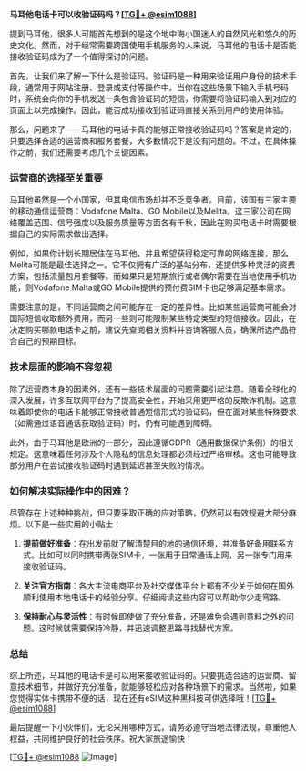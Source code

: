 **马耳他电话卡可以收验证码吗？[[TG💪+ @esim1088](https://t.me/s/esim1088)]**

提到马耳他，很多人可能首先想到的是这个地中海小国迷人的自然风光和悠久的历史文化。然而，对于经常需要跨国使用手机服务的人来说，马耳他的电话卡是否能接收验证码成为了一个值得探讨的问题。

首先，让我们来了解一下什么是验证码。验证码是一种用来验证用户身份的技术手段，通常用于网站注册、登录或支付等操作中。当你在这些场景下输入手机号码时，系统会向你的手机发送一条包含验证码的短信，你需要将验证码输入到对应的页面上以完成操作。因此，能否成功接收到验证码直接关系到用户的使用体验。

那么，问题来了——马耳他的电话卡真的能够正常接收验证码吗？答案是肯定的，只要选择合适的运营商和服务套餐，大多数情况下是没有问题的。不过，在具体操作之前，我们还需要考虑几个关键因素。

### **运营商的选择至关重要**

马耳他虽然是一个小国家，但其电信市场却并不乏竞争者。目前，该国有三家主要的移动通信运营商：Vodafone Malta、GO Mobile以及Melita。这三家公司在网络覆盖范围、信号强度以及服务质量等方面各有千秋，因此在购买电话卡时需要根据自己的实际需求做出选择。

例如，如果你计划长期居住在马耳他，并且希望获得稳定可靠的网络连接，那么Melita可能是最佳选择之一。它不仅拥有广泛的基站分布，还提供多种灵活的资费方案，包括流量包月套餐等。而如果只是短期旅行或者偶尔需要在当地使用手机功能，则Vodafone Malta或GO Mobile提供的预付费SIM卡也足够满足基本需求。

需要注意的是，不同运营商之间可能存在一定的差异性。比如某些运营商可能会对国际短信收取额外费用，而另一些则可能限制某些特定类型的短信接收。因此，在决定购买哪款电话卡之前，建议先查阅相关资料并咨询客服人员，确保所选产品符合自己的预期目标。

### **技术层面的影响不容忽视**

除了运营商本身的因素外，还有一些技术层面的问题需要引起注意。随着全球化的深入发展，许多互联网平台为了提高安全性，开始采用更严格的反欺诈机制。这意味着即使你的电话卡能够正常接收普通短信形式的验证码，但在面对某些特殊要求（如需通过语音通话获取验证码）时，仍有可能遇到障碍。

此外，由于马耳他是欧洲的一部分，因此遵循GDPR（通用数据保护条例）的相关规定。这意味着任何涉及个人隐私的信息处理都必须经过严格审核。这也可能导致部分用户在尝试接收验证码时遇到延迟甚至失败的情况。

### **如何解决实际操作中的困难？**

尽管存在上述种种挑战，但只要采取正确的应对策略，仍然可以有效规避大部分麻烦。以下是一些实用的小贴士：

1. **提前做好准备**：在出发前就了解清楚目的地的通信环境，并准备好备用联系方式。比如可以同时携带两张SIM卡，一张用于日常通话上网，另一张专门用来接收验证码。
   
2. **关注官方指南**：各大主流电商平台及社交媒体平台上都有不少关于如何在国外顺利使用本地电话卡的经验分享。仔细阅读这些内容可以帮助你少走弯路。
   
3. **保持耐心与灵活性**：有时候即使做了充分准备，还是难免会遇到意料之外的问题。这时候就需要保持冷静，并迅速调整思路寻找替代方案。

### **总结**

综上所述，马耳他的电话卡是可以用来接收验证码的。只要挑选合适的运营商、留意技术细节，并做好充分准备，就能够轻松应对各种场景下的需求。当然啦，如果您觉得实体卡携带不便的话，现在还有eSIM这种黑科技可供选择哦！[[TG💪+ @esim1088](https://t.me/s/esim1088)]

最后提醒一下小伙伴们，无论采用哪种方式，请务必遵守当地法律法规，尊重他人权益，共同维护良好的社会秩序。祝大家旅途愉快！

[[TG💪+ @esim1088](https://t.me/s/esim1088) ![Image](https://i.postimg.cc/4NQfJmqS/Snipaste-2025-05-13-00-14-12.png)]